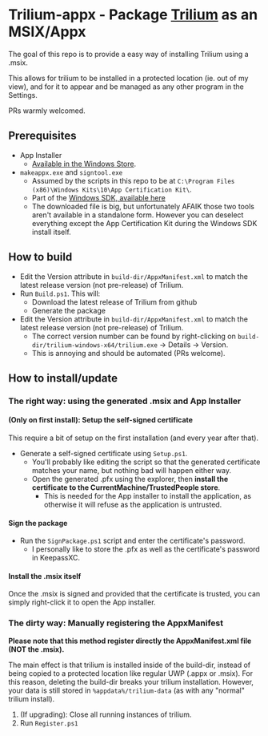# Trilium-appx - Package [Trilium](https://github.com/zadam/trilium) as an MSIX/Appx
The goal of this repo is to provide a easy way of installing Trilium using a .msix.

This allows for trilium to be installed in a protected location (ie. out of my view), and for it to appear and be managed as any other program in the Settings.

PRs warmly welcomed.


## Prerequisites
- App Installer
  - [Available in the Windows Store](https://www.microsoft.com/en-us/p/app-installer/9nblggh4nns1).
- ``makeappx.exe`` and ``signtool.exe``
  -  Assumed by the scripts in this repo to be at ``C:\Program Files (x86)\Windows Kits\10\App Certification Kit\``.
  - Part of the [Windows SDK, available here](https://developer.microsoft.com/fr-fr/windows/downloads/windows-sdk/)
  - The downloaded file is big, but unfortunately AFAIK those two tools aren't available in a standalone form. However you can deselect everything except the App Certification Kit during the Windows SDK install itself. 


## How to build
- Edit the Version attribute in ``build-dir/AppxManifest.xml`` to match the latest release version (not pre-release) of Trilium.
- Run ``Build.ps1``. This will:
  - Download the latest release of Trilium from github
  - Generate the package 
- Edit the Version attribute in ``build-dir/AppxManifest.xml`` to match the latest release version (not pre-release) of Trilium.
  - The correct version number can be found by right-clicking on ``build-dir/trilium-windows-x64/trilium.exe`` -> Details -> Version.
  - This is annoying and should be automated (PRs welcome).

## How to install/update

### The right way: using the generated .msix and App Installer

#### **(Only on first install): Setup the self-signed certificate**
This require a bit of setup on the first installation (and every year after that).
- Generate a self-signed certificate using ``Setup.ps1``.
  - You'll probably like editing the script so that the generated certificate matches your name, but nothing bad will happen either way.
  - Open the generated .pfx using the explorer, then **install the certificate to the CurrentMachine/TrustedPeople store**.
    - This is needed for the App installer to install the application, as otherwise it will refuse as the application is untrusted.

#### Sign the package
- Run the ``SignPackage.ps1`` script and enter the certificate's password.
  - I personally like to store the .pfx as well as the certificate's password in KeepassXC.

#### Install the .msix itself
Once the .msix is signed and provided that the certificate is trusted, you can simply right-click it to open the App installer.


### The dirty way: Manually registering the AppxManifest
**Please note that this method register directly the AppxManifest.xml file (NOT the .msix).**

The main effect is that trilium is installed inside of the build-dir, instead of being copied to a protected location like regular UWP (.appx or .msix). For this reason, deleting the build-dir breaks your trilium installation.
However, your data is still stored in ``%appdata%/trilium-data`` (as with any "normal" trilium install).

1. (If upgrading): Close all running instances of trilium.
2. Run ``Register.ps1``
